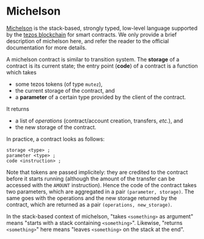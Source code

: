 # Michelson

[Michelson] is the stack-based, strongly typed, low-level language supported by the [tezos
blockchain] for smart contracts. We only provide a brief description of michelson here, and refer
the reader to the official documentation for more details.

A michelson contract is similar to transition system. The **storage** of a contract is its current
state; the entry point (**code**) of a contract is a function which takes
- some tezos tokens (of type `mutez`),
- the current storage of the contract, and
- a **parameter** of a certain type provided by the client of the contract.

It returns
- a list of *operations* (contract/account creation, transfers, *etc.*), and
- the new storage of the contract.

In practice, a contract looks as follows:

```michelson,ignore
storage <type> ;
parameter <type> ;
code <instruction> ;
```

Note that tokens are passed implicitely: they are credited to the contract before it starts running
(although the amount of the transfer can be accessed with the `AMOUNT` instruction). Hence the code
of the contract takes two parameters, which are aggregated in a pair `(parameter, storage)`. The
same goes with the operations and the new storage returned by the contract, which are returned as a
pair `(operations, new_storage)`.

In the stack-based context of michelson, "takes `<something>` as argument" means "starts with a
stack containing `<something>`". Likewise, "returns `<something>`" here means "leaves `<something>`
on the stack at the end".

[Michelson]: https://tezos.gitlab.io/master/whitedoc/michelson.html (Michelson documentation page)
[tezos blockchain]: (https://tezos.com/) (Tezos official page)

